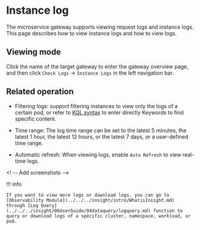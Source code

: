 # Instance log

The microservice gateway supports viewing request logs and instance logs. This page describes how to view instance logs and how to view logs.

## Viewing mode

Click the name of the target gateway to enter the gateway overview page, and then click `Check Logs` -> `Instance Logs` in the left navigation bar.

<!--!\[.*?\]\((?:https?:\/\/)?\S+\.(?:png|jpg|jpeg|gif|bmp)\)-->

## Related operation


- Filtering logs: support filtering instances to view only the logs of a certain pod, or refer to [KQL syntax](https://www.elastic.co/guide/en/kibana/current/kuery-query.html) to enter directly Keywords to find specific content.

- Time range: The log time range can be set to the latest 5 minutes, the latest 1 hour, the latest 12 hours, or the latest 7 days, or a user-defined time range.

- Automatic refresh: When viewing logs, enable `Auto Refresh` to view real-time logs.

<! -- Add screenshots -->

!!! info

    If you want to view more logs or download logs, you can go to [Observability Module](../../../insight/intro/WhatisInsight.md) through [Log Query](../../../insight/06UserGuide/04dataquery/logquery.md) function to query or download logs of a specific cluster, namespace, workload, or pod.

